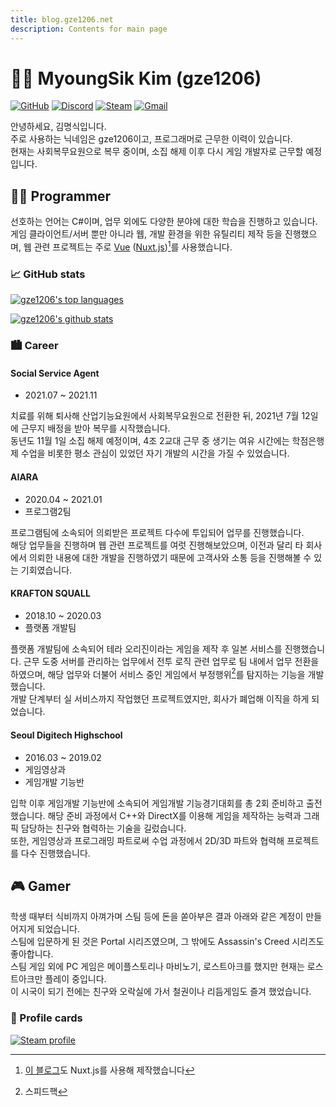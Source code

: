 ```yaml
---
title: blog.gze1206.net
description: Contents for main page
---
```

# 🙋‍♂️ MyoungSik Kim (gze1206)

[![GitHub](https://badgen.net/badge/GitHub/gze1206/dark?icon=github&labelColor=212121&color=525252)](https://github.com/gze1206)
[![Discord](https://badgen.net/badge/Discord/gze1206%235106/dark?icon=discord&labelColor=5865F2&color=525252)](https://discord.com)
[![Steam](https://img.shields.io/badge/Steam-gze1206-default?logo=Steam&logoColor=white&labelColor=000000&color=525252)](https://steamcommunity.com/id/gze1206/)
[![Gmail](https://img.shields.io/badge/email-gze1206@kakao.com-default?logo=Mail.Ru&logoColor=black&labelColor=FFE01B&color=525252)](mailto://gze1206@kakao.com)

안녕하세요, 김명식입니다.<br>
주로 사용하는 닉네임은 gze1206이고, 프로그래머로 근무한 이력이 있습니다.<br>
현재는 사회복무요원으로 복무 중이며, 소집 해제 이후 다시 게임 개발자로 근무할 예정입니다.

## 👨‍💻 Programmer
선호하는 언어는 C#이며, 업무 외에도 다양한 분야에 대한 학습을 진행하고 있습니다.<br>
게임 클라이언트/서버 뿐만 아니라 웹, 개발 환경을 위한 유틸리티 제작 등을 진행했으며, 웹 관련 프로젝트는 주로 [Vue](https://vuejs.org/) ([Nuxt.js](https://nuxtjs.org/))[^1]를 사용했습니다.

[^1]: [이 블로그](https://github.com/gze1206/blog.gze1206.net)도 Nuxt.js를 사용해 제작했습니다

### 📈 GitHub stats
[![gze1206's top languages](https://github-readme-stats.vercel.app/api/top-langs/?username=gze1206&layout=compact&theme=tokyonight)](https://github.com/anuraghazra/github-readme-stats)

[![gze1206's github stats](https://github-readme-stats.vercel.app/api?username=gze1206&show_icons=true&count_private=true&theme=tokyonight)](https://github.com/anuraghazra/github-readme-stats)

### 🏙 Career

#### **Social Service Agent**
* 2021.07 ~ 2021.11

치료를 위해 퇴사해 산업기능요원에서 사회복무요원으로 전환한 뒤, 2021년 7월 12일에 근무지 배정을 받아 복무를 시작했습니다.<br>
동년도 11월 1일 소집 해제 예정이며, 4조 2교대 근무 중 생기는 여유 시간에는 학점은행제 수업을 비롯한 평소 관심이 있었던 자기 개발의 시간을 가질 수 있었습니다.

#### **AIARA**
* 2020.04 ~ 2021.01
* 프로그램2팀

프로그램팀에 소속되어 의뢰받은 프로젝트 다수에 투입되어 업무를 진행했습니다.<br>
해당 업무들을 진행하며 웹 관련 프로젝트를 여럿 진행해보았으며, 이전과 달리 타 회사에서 의뢰한 내용에 대한 개발을 진행하였기 때문에 고객사와 소통 등을 진행해볼 수 있는 기회였습니다.<br>

#### **KRAFTON SQUALL**
* 2018.10 ~ 2020.03
* 플랫폼 개발팀

플랫폼 개발팀에 소속되어 테라 오리진이라는 게임을 제작 후 일본 서비스를 진행했습니다. 근무 도중 서버를 관리하는 업무에서 전투 로직 관련 업무로 팀 내에서 업무 전환을 하였으며, 해당 업무와 더불어 서비스 중인 게임에서 부정행위[^2]를 탐지하는 기능을 개발했습니다.<br>
개발 단계부터 실 서비스까지 작업했던 프로젝트였지만, 회사가 폐업해 이직을 하게 되었습니다.

[^2]: 스피드핵

#### **Seoul Digitech Highschool**
* 2016.03 ~ 2019.02
* 게임영상과
* 게임개발 기능반

입학 이후 게임개발 기능반에 소속되어 게임개발 기능경기대회를 총 2회 준비하고 출전했습니다. 해당 준비 과정에서 C++와 DirectX를 이용해 게임을 제작하는 능력과 그래픽 담당하는 친구와 협력하는 기술을 길렀습니다.<br>
또한, 게임영상과 프로그래밍 파트로써 수업 과정에서 2D/3D 파트와 협력해 프로젝트를 다수 진행했습니다.

## 🎮 Gamer
학생 때부터 식비까지 아껴가며 스팀 등에 돈을 쏟아부은 결과 아래와 같은 계정이 만들어지게 되었습니다.<br>
스팀에 입문하게 된 것은 Portal 시리즈였으며, 그 밖에도 Assassin's Creed 시리즈도 좋아합니다.<br>
스팀 게임 외에 PC 게임은 메이플스토리나 마비노기, 로스트아크를 했지만 현재는 로스트아크만 플레이 중입니다.<br>
이 시국이 되기 전에는 친구와 오락실에 가서 철권이나 리듬게임도 즐겨 했었습니다.

### 💸 Profile cards
[![Steam profile](https://steam.mmosvc.com/76561198088205032/v1.png)](https://steamcommunity.com/id/gze1206/)